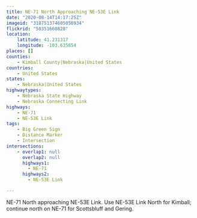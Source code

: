 ```yaml
---
title: NE-71 North Approaching NE-53E Link
date: "2020-08-14T14:17:25Z"
imageid: "318751374605050934"
flickrid: "50351660828"
location:
    latitude: 41.231317
    longitude: -103.635854
places: []
counties:
    - Kimball County|Nebraska|United States
countries:
    - United States
states:
    - Nebraska|United States
highwaytypes:
    - Nebraska State Highway
    - Nebraska Connecting Link
highways:
    - NE-71
    - NE-53E Link
tags:
    - Big Green Sign
    - Distance Marker
    - Intersection
intersections:
    - overlap1: null
      overlap2: null
      highways1:
        - NE-71
      highways2:
        - NE-53E Link

---
```

NE-71 North approaching NE-53E Link.  Use NE-53E Link North for Kimball; continue north on NE-71 for Scottsbluff and Gering.